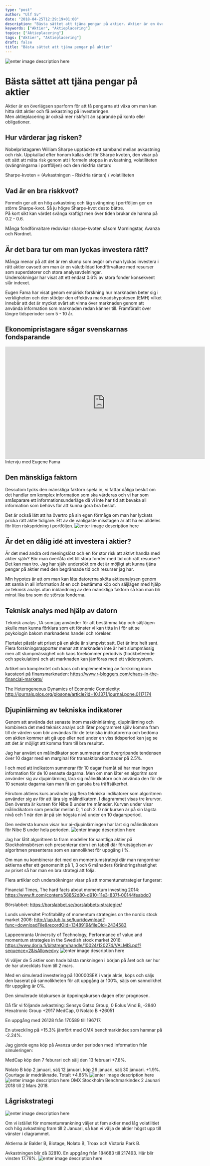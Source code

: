 ```yaml
---
type: "post"
author: "Ulf Sv"
date: "2018-04-25T12:29:19+01:00"
description: "Bästa sättet att tjäna pengar på aktier. Aktier är en överlägsen sparform för att få pengarna att växa om man kan hitta rätt aktier och få avkastning på investeringen. Men aktieplacering är också mer riskfyllt än sparande på konto eller obligationer. Hur värderar jag risken? Nobelpristagaren William Sharpe upptäckte ett samband  mellan avkastning och risk. Uppkallad efter honom kallas det för Sharpe kvoten, den visar på ett sätt att mäta risk genom att i formeln stoppa in avkastning, volatiliteten (svängningarna i portföljen) och den riskfria räntan"
keywords: ["Aktier", "Aktieplacering"]
topics: ["Aktieplacering"]
tags: ["Aktier", "Aktieplacering"]
draft: false
title: "Bästa sättet att tjäna pengar på aktier"
---
```



![enter image description here][1]
# Bästa sättet att tjäna pengar på aktier
Aktier är en överlägsen sparform för att få pengarna att växa om man kan hitta rätt aktier och få avkastning på investeringen.  
 Men aktieplacering är också mer riskfyllt än sparande på konto eller obligationer.
## Hur värderar jag risken?
Nobelpristagaren William Sharpe upptäckte ett samband  mellan avkastning och risk. Uppkallad efter honom kallas det för Sharpe kvoten, den visar på ett sätt att mäta risk genom att i formeln stoppa in avkastning, volatiliteten (svängningarna i portföljen) och den riskfria räntan:

Sharpe-kvoten = (Avkastningen – Riskfria räntan) / volatiliteten

## Vad är en bra riskkvot?
Formeln ger att en hög avkastning och låg svängning i portföljen ger en större Sharpe-kvot. Så ju högre Sharpe-kvot desto bättre.  
På kort sikt kan värdet svänga kraftigt men över tiden brukar de hamna på 0.2 - 0.6. 

Många fondförvaltare redovisar sharpe-kvoten såsom Morningstar, Avanza och Nordnet.

## Är det bara tur om man lyckas investera rätt?
Många menar på att det är ren slump som avgör om man lyckas investera i rätt aktier oavsett om man är en välutbildad fondförvaltare med resurser som superdatorer och stora analysavdelningar.  
Undersökningar har visat att ett endast 0.6% av stora fonder konsekvent slår indexet. 

Eugen Fama har visat genom empirisk forskning hur marknaden beter sig i verkligheten och den stödjer den effektiva marknadshypotesen (EMH) vilket innebär att det är mycket svårt att vinna över marknaden genom att använda information som marknaden redan känner till. Framförallt över längre tidsperioder som 5 - 10 år.

## Ekonomipristagare sågar svenskarnas fondsparande


<iframe width="640" height="360" src="https://www.youtube.com/embed/Xzkpkr7jA3o" frameborder="0" allow="autoplay; encrypted-media" allowfullscreen></iframe>
Intervju med Eugene Fama

## Den mänskliga faktorn
Dessutom tycks den mänskliga faktorn spela in, vi fattar dåliga beslut om det handlar om komplex information som ska värderas och vi har som småsparare ett informationsunderläge då vi inte har tid att bevaka all information som behövs för att kunna göra bra beslut. 

Det är också lätt att ha övertro på sin egen förmåga om man har lyckats pricka rätt aktie tidigare. Ett av de vanligaste misstagen är att ha en alldeles för liten riskspridning i portföljen. 
  ![enter image description here][2]
## Är det en dålig idé att investera i aktier?
Är det med andra ord meningslöst och en för stor risk att aktivt handla med aktier själv? 
Bör man överlåta det till stora fonder med tid och  rätt resurser?
Det kan man tro. Jag har själv undersökt om det är möjligt att kunna tjäna pengar på aktier med den begränsade tid och resurser jag har. 

Min hypotes är att om man kan låta datorerna sköta aktieanalysen genom att samla in all information åt en och bestämma köp och säljlägen med hjälp av teknisk analys utan inblandning av den mänskliga faktorn så kan man bli minst lika bra som de största fonderna. 

## Teknisk analys med hjälp av datorn
Teknisk analys ,TA som jag använder för att bestämma köp och säljlägen skulle man kunna förklara som ett fönster vi kan titta in i för att se psykologin bakom marknadens handel och rörelser. 

Flertalet påstår att priset på en aktie är slumpvist satt. Det är inte helt sant. Flera forskningsrapporter menar att marknaden inte är helt slumpmässig men att slumpmässighet och kaos förekommer periodvis (flockbeteende och spekulation)  och att marknaden kan jämföras med ett vädersystem.


Artikel om komplexitet och kaos och implementering av forskning inom kaosteori på finansmarknaden:
https://www.r-bloggers.com/chaos-in-the-financial-markets/


The Heterogeneous Dynamics of Economic Complexity:
http://journals.plos.org/plosone/article?id=10.1371/journal.pone.0117174

## Djupinlärning av tekniska indikatorer
Genom att använda det senaste inom maskininlärning, djupinlärning och kombinera det med teknisk analys och låter programmet själv komma fram till de värden som bör användas för de tekniska indikatorerna och bedöma om aktien kommer att gå upp eller ned under en viss tidsperiod kan jag se att det är möjligt att komma fram till bra resultat.


Jag har använt en målindikator som summerar den övergripande tendensen över 10 dagar med en marginal för transaktionskostnader på 2.5%. 


I och med att indikatorn summerar för 10 dagar framåt så har man ingen information för de 10 senaste dagarna. Men om man låter en algoritm som använder sig av djupinlärning, lära sig målindikatorn och använda den för de 10 senaste dagarna kan man få en ganska bra träffsäkerhet. 

Förutom aktiens kurs använder jag flera tekniska indikatorer som algoritmen använder sig av för att lära sig målindikatorn. I diagrammet visas tre krurvor. Den översta är kursen för Nibe B under tre månader. Kurvan under visar målindikatorn som pendlar mellan 0, 1 och 2. 
0 när kursen är på sin lägsta nivå och 1 när den är på sin högsta nivå under en 10 dagarsperiod. 


Den nedersta kurvan visar hur ai-djupinlärningen har lärt sig målindikatorn för Nibe B under hela perioden. 
![enter image description here][3]

Jag har låtit algoritmen ta fram modeller för samtliga aktier på Stockholmsbörsen och presenterar dom i en tabell där förutsägelsen av algoritmen presenteras som en sannolikhet för uppgång i %. 


Om man nu kombinerar det med en momentumstrategi där man rangordnar aktierna efter ett genomsnitt på 1, 3 och 6 månaders förändringshastighet av priset så har man en bra strategi att följa.


Flera artiklar och undersökningar visar på att momentumstrategier fungerar:


Financial Times, The hard facts about momentum investing 2014:
https://www.ft.com/content/58852d80-d910-11e3-837f-00144feabdc0


Börslabbet: https://borslabbet.se/borslabbets-strategier/


Lunds universitet Profitability of momentum strategies on the nordic stock market 2006: http://lup.lub.lu.se/luur/download?func=downloadFile&recordOId=1348919&fileOId=2434583


Lappeenranta University of Technology, Performance of value and momentum strategies in the Swedish stock market 2016: https://www.doria.fi/bitstream/handle/10024/120274/VALMIS.pdf?sequence=2&isAllowed=y
![enter image description here][4]


Vi väljer  de 5 aktier som hade bästa rankningen i början på året och ser hur de har utvecklats fram till 2 mars.


Med en simulerad investering på 100000SEK i varje aktie, köps och säljs den baserat på sannolikheten för att uppgång är 100%, säljs om sannolikhet för uppgång är 0%. 


Den simulerade köpkursen är öppningskursen dagen efter prognosen.  


Då får vi följande avkastning:
Sensys Gatso Group,  0
Eolus Vind B, -2840
Hexatronic Group +2917
MedCap, 0
Nolato B +26051

En uppgång med 26128  från 170589 till 196717.


En utveckling på +15.3% jämfört med OMX benchmarkindex som hamnar på -2.24%.

Jag gjorde egna köp på Avanza under perioden med information från simuleringen: 


MedCap köp den 7 feburari och sälj den 13 februari +7.8%.


Nolato B köp 2 januari, sälj 12 januari, köp 26 januari, sälj 30 januari. +1.9%.
Courtage är medräknade. Totalt +4.85%
![enter image description here][5]
![enter image description here][6]
OMX Stockholm Benchmarkindex 2 Jaunari 2018 till 2 Mars 2018.

## Lågriskstrategi
![enter image description here][7]

Om vi istället för momentumrankning väljer ut fem aktier med låg volatilitiet och hög avkastning fram till 2 Januari, så kan vi välja de aktier högst upp till vänster i diagrammet.


Aktierna är Balder B, Biotage, Nolato B, Troax och Victoria Park B. 


Avkastningen blir då 32810. En uppgång från 184683 till 217493. Här blir vinsten 17.76%.
![enter image description here][8]


  [1]: http://res.cloudinary.com/dtnahfj7l/image/upload/v1524650158/board-marketing-strategy-6229-3_q1sbz2.jpg
  [2]: http://res.cloudinary.com/dtnahfj7l/image/upload/v1524650131/analytics-colored-pencils-coloured-pencils-185576-2_vjltb3.jpg
  [3]: http://res.cloudinary.com/dtnahfj7l/image/upload/v1524650334/image10_fuakuj.jpg
  [4]: http://res.cloudinary.com/dtnahfj7l/image/upload/v1524650346/indikatornibe_au4y88.jpg
  [5]: http://res.cloudinary.com/dtnahfj7l/image/upload/v1524650313/image3_ljgf1f.jpg
  [6]: http://res.cloudinary.com/dtnahfj7l/image/upload/v1524650327/image7_bq0j19.jpg
  [7]: http://res.cloudinary.com/dtnahfj7l/image/upload/v1524650301/image2_xonw7v.jpg
  [8]: http://res.cloudinary.com/dtnahfj7l/image/upload/v1524650320/image4_r9jyra.jpg
